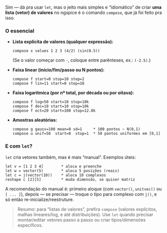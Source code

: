 Sim — dá pra usar `let`, mas o jeito mais simples e “idiomático” de criar **uma lista (vetor) de valores** no ngspice é o comando `compose`, que já foi feito pra isso.

### O essencial

* **Lista explícita de valores (qualquer expressão):**

  ```
  compose x values 1 2 3 (4/2) (sin(0.5))
  ```

  (Se o valor começar com `-`, coloque entre parênteses, ex.: `(-2.5)`.)&#x20;

* **Faixa linear (início/fim/passo ou N pontos):**

  ```
  compose f start=0 stop=10 step=2
  compose f lin=11 start=0 stop=10
  ```



* **Faixa logarítmica (por nº total, por década ou por oitava):**

  ```
  compose f log=50 start=10 stop=10k
  compose f dec=10 start=10 stop=10k
  compose f oct=20 start=100 stop=12.8k
  ```



* **Amostras aleatórias:**

  ```
  compose g gauss=100 mean=0 sd=1     * 100 pontos ~ N(0,1)
  compose u unif=50  start=0  stop=1  * 50 pontos uniformes em [0,1]
  ```



### E com `let`?

`let` cria vetores também, mas é mais “manual”. Exemplos úteis:

```
let v = [1 2 3 4]        * aloca e preenche
let w = vector(5)        * aloca 5 posições (reais)
let c = j(vector(10))    * aloca 10 complexos
reshape c [2][5]         * muda dimensão, se quiser matriz
```

A recomendação do manual é: primeiro aloque (com `vector()`, `unitvec()` ou `[ ... ]`), depois — se precisar — troque o tipo para complexo com `j()`, e só então re-inicialize/reestruture. &#x20;

> Resumo: para “listas de valores”, prefira `compose` (valores explícitos, malhas lineares/log, e até distribuições). Use `let` quando precisar montar/editar vetores passo a passo ou criar tipos/dimensões específicos. &#x20;

